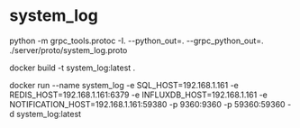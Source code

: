 # system_log

python -m grpc_tools.protoc -I. --python_out=. --grpc_python_out=. ./server/proto/system_log.proto

docker build -t system_log:latest .

docker run --name system_log -e SQL_HOST=192.168.1.161 -e REDIS_HOST=192.168.1.161:6379 -e INFLUXDB_HOST=192.168.1.161 -e NOTIFICATION_HOST=192.168.1.161:59380 -p 9360:9360 -p 59360:59360 -d system_log:latest
